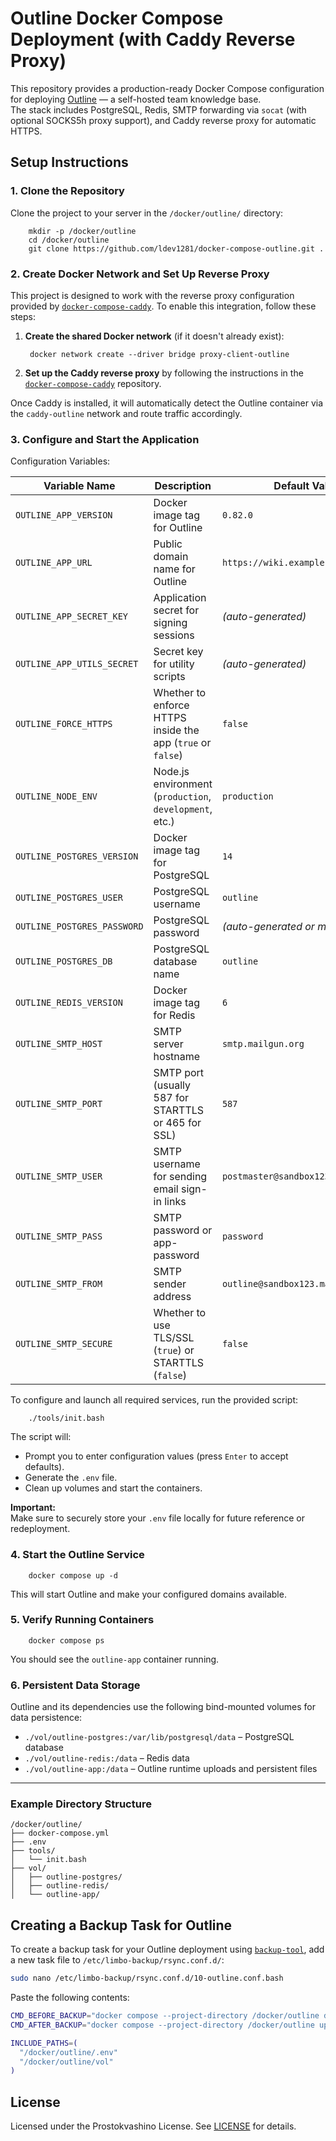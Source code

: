 # Outline Docker Compose Deployment (with Caddy Reverse Proxy)

This repository provides a production-ready Docker Compose configuration for deploying [Outline](https://github.com/outline/outline) — a self-hosted team knowledge base.  
The stack includes PostgreSQL, Redis, SMTP forwarding via `socat` (with optional SOCKS5h proxy support), and Caddy reverse proxy for automatic HTTPS.

## Setup Instructions

### 1. Clone the Repository

Clone the project to your server in the `/docker/outline/` directory:

```
    mkdir -p /docker/outline
    cd /docker/outline
    git clone https://github.com/ldev1281/docker-compose-outline.git .
```    

### 2. Create Docker Network and Set Up Reverse Proxy

This project is designed to work with the reverse proxy configuration provided by [`docker-compose-caddy`](https://github.com/ldev1281/docker-compose-caddy). To enable this integration, follow these steps:

1. **Create the shared Docker network** (if it doesn't already exist):

        docker network create --driver bridge proxy-client-outline

2. **Set up the Caddy reverse proxy** by following the instructions in the [`docker-compose-caddy`](https://github.com/ldev1281/docker-compose-caddy) repository.  

Once Caddy is installed, it will automatically detect the Outline container via the `caddy-outline` network and route traffic accordingly.

### 3. Configure and Start the Application

Configuration Variables:

| Variable Name                | Description                                                    | Default Value                            |
|-----------------------------|----------------------------------------------------------------|------------------------------------------|
| `OUTLINE_APP_VERSION`       | Docker image tag for Outline                                   | `0.82.0`                                 |
| `OUTLINE_APP_URL`           | Public domain name for Outline                                 | `https://wiki.example.com`              |
| `OUTLINE_APP_SECRET_KEY`    | Application secret for signing sessions                        | *(auto-generated)*                       |
| `OUTLINE_APP_UTILS_SECRET`  | Secret key for utility scripts                                 | *(auto-generated)*                       |
| `OUTLINE_FORCE_HTTPS`       | Whether to enforce HTTPS inside the app (`true` or `false`)    | `false`                                  |
| `OUTLINE_NODE_ENV`          | Node.js environment (`production`, `development`, etc.)        | `production`                             |
| `OUTLINE_POSTGRES_VERSION`  | Docker image tag for PostgreSQL                                | `14`                                     |
| `OUTLINE_POSTGRES_USER`     | PostgreSQL username                                            | `outline`                                |
| `OUTLINE_POSTGRES_PASSWORD` | PostgreSQL password                                            | *(auto-generated or manual)*             |
| `OUTLINE_POSTGRES_DB`       | PostgreSQL database name                                       | `outline`                                |
| `OUTLINE_REDIS_VERSION`     | Docker image tag for Redis                                     | `6`                                      |
| `OUTLINE_SMTP_HOST`         | SMTP server hostname                                           | `smtp.mailgun.org`                       |
| `OUTLINE_SMTP_PORT`         | SMTP port (usually 587 for STARTTLS or 465 for SSL)            | `587`                                    |
| `OUTLINE_SMTP_USER`         | SMTP username for sending email sign-in links                  | `postmaster@sandbox123.mailgun.org`      |
| `OUTLINE_SMTP_PASS`         | SMTP password or app-password                                  | `password`                               |
| `OUTLINE_SMTP_FROM`         | SMTP sender address                                            | `outline@sandbox123.mailgun.org`         |
| `OUTLINE_SMTP_SECURE`       | Whether to use TLS/SSL (`true`) or STARTTLS (`false`)          | `false`                                  |

To configure and launch all required services, run the provided script:

```
    ./tools/init.bash
```

The script will:

- Prompt you to enter configuration values (press `Enter` to accept defaults).
- Generate the `.env` file.
- Clean up volumes and start the containers.

**Important:**  
Make sure to securely store your `.env` file locally for future reference or redeployment.

### 4. Start the Outline Service


```
    docker compose up -d
```

This will start Outline and make your configured domains available.

### 5. Verify Running Containers

```
    docker compose ps
```

You should see the `outline-app` container running.

### 6. Persistent Data Storage

Outline and its dependencies use the following bind-mounted volumes for data persistence:

- `./vol/outline-postgres:/var/lib/postgresql/data` – PostgreSQL database
- `./vol/outline-redis:/data` – Redis data
- `./vol/outline-app:/data` – Outline runtime uploads and persistent files

---

### Example Directory Structure



```
/docker/outline/
├── docker-compose.yml
├── .env
├── tools/
│   └── init.bash
├── vol/
│   ├── outline-postgres/
│   ├── outline-redis/
│   └── outline-app/
```


## Creating a Backup Task for Outline

To create a backup task for your Outline deployment using [`backup-tool`](https://github.com/jordimock/backup-tool), add a new task file to `/etc/limbo-backup/rsync.conf.d/`:

```bash
sudo nano /etc/limbo-backup/rsync.conf.d/10-outline.conf.bash
```

Paste the following contents:

```bash
CMD_BEFORE_BACKUP="docker compose --project-directory /docker/outline down"
CMD_AFTER_BACKUP="docker compose --project-directory /docker/outline up -d"

INCLUDE_PATHS=(
  "/docker/outline/.env"
  "/docker/outline/vol"
)
```
## License

Licensed under the Prostokvashino License. See [LICENSE](LICENSE) for details.
